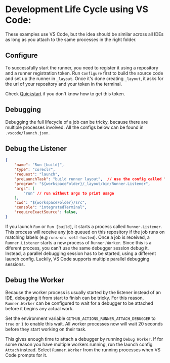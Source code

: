 # Development Life Cycle using VS Code:

These examples use VS Code, but the idea should be similar across all IDEs as long as you attach to the same processes in the right folder.
## Configure

To successfully start the runner, you need to register it using a repository and a runner registration token.
Run `Configure` first to build the source code and set up the runner in `_layout`. 
Once it's done creating `_layout`, it asks for the url of your repository and your token in the terminal.

Check [Quickstart](../contribute.md#quickstart:-run-a-job-from-a-real-repository) if you don't know how to get this token.

## Debugging

Debugging the full lifecycle of a job can be tricky, because there are multiple processes involved.
All the configs below can be found in `.vscode/launch.json`.

## Debug the Listener

```json
{
    "name": "Run [build]",
    "type": "coreclr",
    "request": "launch",
    "preLaunchTask": "build runner layout",  // use the config called "Run" to launch without rebuild
    "program": "${workspaceFolder}/_layout/bin/Runner.Listener",
    "args": [
        "run" // run without args to print usage
    ],
    "cwd": "${workspaceFolder}/src",
    "console": "integratedTerminal",
    "requireExactSource": false,
}
```

If you launch `Run` or `Run [build]`, it starts a process called `Runner.Listener`.
This process will receive any job queued on this repository if the job runs on matching labels (e.g `runs-on: self-hosted`).
Once a job is received, a `Runner.Listener` starts a new process of `Runner.Worker`. 
Since this is a diferent process, you can't use the same debugger session debug it.
Instead, a parallel debugging session has to be started, using a different launch config.
Luckily, VS Code supports multiple parallel debugging sessions.

## Debug the Worker

Because the worker process is usually started by the listener instead of an IDE, debugging it from start to finish can be tricky.
For this reason, `Runner.Worker` can be configured to wait for a debugger to be attached before it begins any actual work.

Set the environment variable `GITHUB_ACTIONS_RUNNER_ATTACH_DEBUGGER` to `true` or `1` to enable this wait.
All worker processes now will wait 20 seconds before they start working on their task. 

This gives enough time to attach a debugger by running `Debug Worker`.
If for some reason you have multiple workers running, run the launch config `Attach` instead.
Select `Runner.Worker` from the running processes when VS Code prompts for it.
